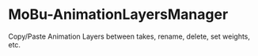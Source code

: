 # MoBu-AnimationLayersManager
Copy/Paste Animation Layers between takes, rename, delete, set weights, etc.
